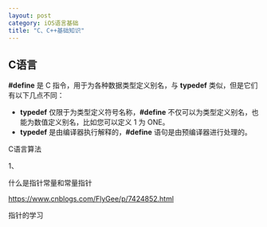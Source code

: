 ```yaml
---
layout: post
category: iOS语言基础
title: "C、C++基础知识"
---
```




## C语言

**#define** 是 C 指令，用于为各种数据类型定义别名，与 **typedef** 类似，但是它们有以下几点不同：

- **typedef** 仅限于为类型定义符号名称，**#define** 不仅可以为类型定义别名，也能为数值定义别名，比如您可以定义 1 为 ONE。
- **typedef** 是由编译器执行解释的，**#define** 语句是由预编译器进行处理的。



C语言算法

1、





什么是指针常量和常量指针

https://www.cnblogs.com/FlyGee/p/7424852.html



指针的学习